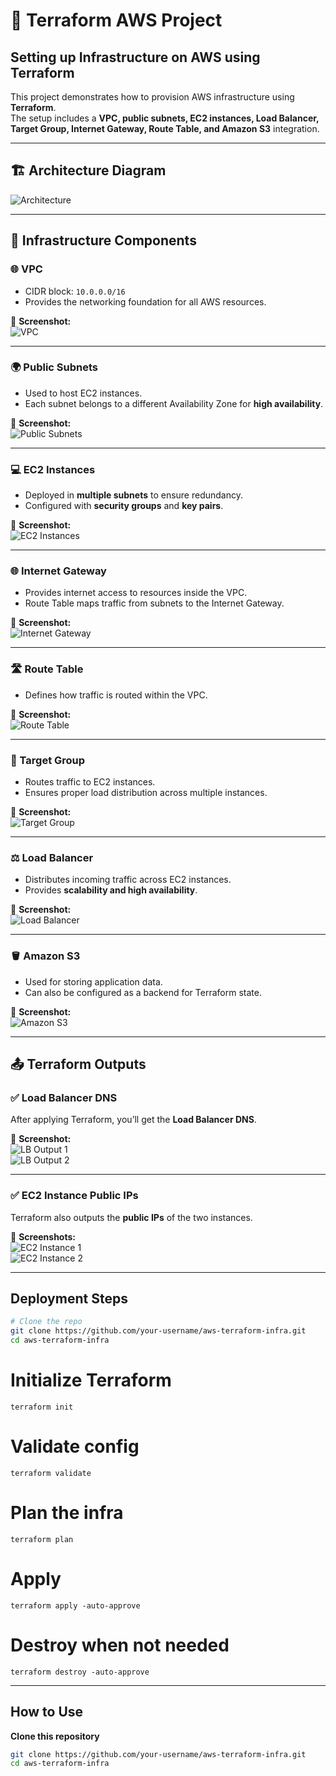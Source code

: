 # 🚀 Terraform AWS Project  
## Setting up Infrastructure on AWS using Terraform  

This project demonstrates how to provision AWS infrastructure using **Terraform**.  
The setup includes a **VPC, public subnets, EC2 instances, Load Balancer, Target Group, Internet Gateway, Route Table, and Amazon S3** integration.  

---

## 🏗️ Architecture Diagram  

![Architecture](./AWS%20Terraform%20Infra.jpg)  

---

## 🔹 Infrastructure Components  

### 🌐 VPC  
- CIDR block: `10.0.0.0/16`  
- Provides the networking foundation for all AWS resources.  

📸 **Screenshot:**  
![VPC](vpc.png)  

---

### 🌍 Public Subnets  
- Used to host EC2 instances.  
- Each subnet belongs to a different Availability Zone for **high availability**.  

📸 **Screenshot:**  
![Public Subnets](subnet.png)  

---

### 💻 EC2 Instances  
- Deployed in **multiple subnets** to ensure redundancy.  
- Configured with **security groups** and **key pairs**.  

📸 **Screenshot:**  
![EC2 Instances](instance.png)  

---

### 🌐 Internet Gateway  
- Provides internet access to resources inside the VPC.  
- Route Table maps traffic from subnets to the Internet Gateway.  

📸 **Screenshot:**  
![Internet Gateway](gateway.png)  

---

### 🛣️ Route Table  
- Defines how traffic is routed within the VPC.  

📸 **Screenshot:**  
![Route Table](route.png)  

---

### 🎯 Target Group  
- Routes traffic to EC2 instances.  
- Ensures proper load distribution across multiple instances.  

📸 **Screenshot:**  
![Target Group](Tgroup.png)  

---

### ⚖️ Load Balancer  
- Distributes incoming traffic across EC2 instances.  
- Provides **scalability and high availability**.  

📸 **Screenshot:**  
![Load Balancer](alb.png)  

---

### 🪣 Amazon S3  
- Used for storing application data.  
- Can also be configured as a backend for Terraform state.  

📸 **Screenshot:**  
![Amazon S3](s3.png)  

---

## 📤 Terraform Outputs  

### ✅ Load Balancer DNS  
After applying Terraform, you’ll get the **Load Balancer DNS**.  

📸 **Screenshot:**  
![LB Output 1](alb1output.png)  
![LB Output 2](alboutput2.png)  

---

### ✅ EC2 Instance Public IPs  
Terraform also outputs the **public IPs** of the two instances.  

📸 **Screenshots:**  
![EC2 Instance 1](ec21.png)  
![EC2 Instance 2](ec22.png)  

---




## Deployment Steps

```bash
# Clone the repo
git clone https://github.com/your-username/aws-terraform-infra.git
cd aws-terraform-infra
```
# Initialize Terraform
```
terraform init
```
# Validate config
```
terraform validate
```
# Plan the infra
```
terraform plan
```
# Apply
```
terraform apply -auto-approve
```
# Destroy when not needed
```
terraform destroy -auto-approve
```
---
## How to Use

**Clone this repository**
   ```bash
   git clone https://github.com/your-username/aws-terraform-infra.git
   cd aws-terraform-infra
